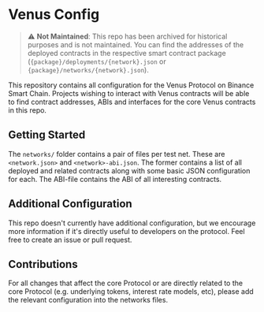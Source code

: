 
# Venus Config

> :warning: **Not Maintained**: This repo has been archived for historical purposes and is not maintained. You can find the addresses of the deployed contracts in the respective smart contract package (`{package}/deployments/{network}.json` or `{package}/networks/{network}.json`).

This repository contains all configuration for the Venus Protocol on Binance Smart Chain. Projects wishing to interact with Venus contracts will be able to find contract addresses, ABIs and interfaces for the core Venus contracts in this repo.

## Getting Started

The `networks/` folder contains a pair of files per test net. These are `<network.json>` and `<network>-abi.json`. The former contains a list of all deployed and related contracts along with some basic JSON configuration for each. The ABI-file contains the ABI of all interesting contracts.

## Additional Configuration

This repo doesn't currently have additional configuration, but we encourage more information if it's directly useful to developers on the protocol. Feel free to create an issue or pull request.

## Contributions

For all changes that affect the core Protocol or are directly related to the core Protocol (e.g. underlying tokens, interest rate models, etc), please add the relevant configuration into the networks files.

